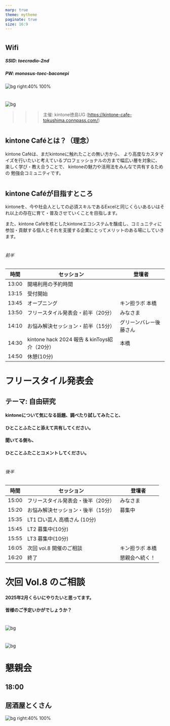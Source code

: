 ```yaml
---
marp: true
theme: mytheme
paginate: true
size: 16:9
---
```

<!-- headingDivider: 1 -->
<!-- - class: normal / blue / green / red / kintone / purple -->
<!-- class: kintone -->

# 
## Wifi
##### SSID: **toecradio-2nd**
##### PW: **monosus-toec-baconepi**

![bg right:40% 100%](img/wifi_toecradio.png)

#
![bg](img/cafe_tokushima_vol7.png)

>>> 主催: kintone徳島UG (https://kintone-cafe-tokushima.connpass.com/)

<!-- # 徳島 Vol.6
![bg opacity:1](./img/signboard.jpg) -->

<!-- # kintone Café 徳島
## Vol.7
## 2024/9/14
## kintone徳島UG -->

#


## kintone Caféとは？（理念）
kintone Caféは、まだkintoneに触れたことの無い方から、
より高度なカスタマイズを行いたいと考えているプロフェッショナルの方まで幅広い層を対象に、 
楽しく学び・教え合うことで、
kintoneの魅力や活用法をみんなで共有するための
勉強会コミュニティです。


#

## kintone Caféが目指すところ
kintoneを、今や社会人としての必須スキルであるExcelと同じくらいあるいはそれ以上の存在に育て・普及させていくことを目指します。 

また、kintone Caféを核としたkintoneエコシステムを醸成し、コミュニティに参加・貢献する個人とそれを支援する企業にとってメリットのある場にしていきます。


#

<!-- class: font-small -->
###### 前半

| 時間  | セッション                                   | 登壇者                 |
| ----- | -------------------------------------------- | ---------------------- |
| 13:00 | 開場利用の予約時間                           |                        |
| 13:15 | 受付開始                                     |                        |
| 13:45 | オープニング                                 | キン担ラボ 本橋        |
| 13:50 | フリースタイル発表会・前半（20分）           | みなさま               |
| 14:10 | お悩み解決セッション・前半（15分）           | グリーンバレー後藤さん |
| 14:30 | kintone hack 2024 報告 & kinToys紹介（20分） | 本橋                   |
| 14:50 | 休憩(10分)                                   |                        |

# フリースタイル発表会
## テーマ: 自由研究
<!-- class: kintone -->

#### kintoneについて気になる話題、調べたり試してみたこと、
#### ひとことふたこと添えて共有してください。
#### 聞いてる側も、
#### ひとことふたことコメントしてください。

#
<!-- class: font-small -->
###### 後半

| 時間  | セッション                         | 登壇者          |
| ----- | ---------------------------------- | --------------- |
| 15:00 | フリースタイル発表会・後半（20分） | みなさま        |
| 15:20 | お悩み解決セッション・後半（15分） | 募集中          |
| 15:35 | LT1 □い芸人 高橋さん (10分)        |                 |
| 15:45 | LT2 募集中(10分)                   |                 |
| 15:55 | LT3 募集中(10分)                   |                 |
| 16:05 | 次回 vol.8 開催のご相談            | キン担ラボ 本橋 |
| 16:20 | 終了                               | 懇親会へ続く！  |




# 次回 Vol.8 のご相談
<!-- class: kintone -->
#### 2025年2月くらいにやりたいと思ってます。
#### 皆様のご予定いかがでしょうか？


#
![bg](img/とくさん.png)

#
![bg](img/map_とくさん.png)

# 懇親会
## 18:00
## 居酒屋とくさん
![bg right:40% 100%](img/QR_とくさん.png)
